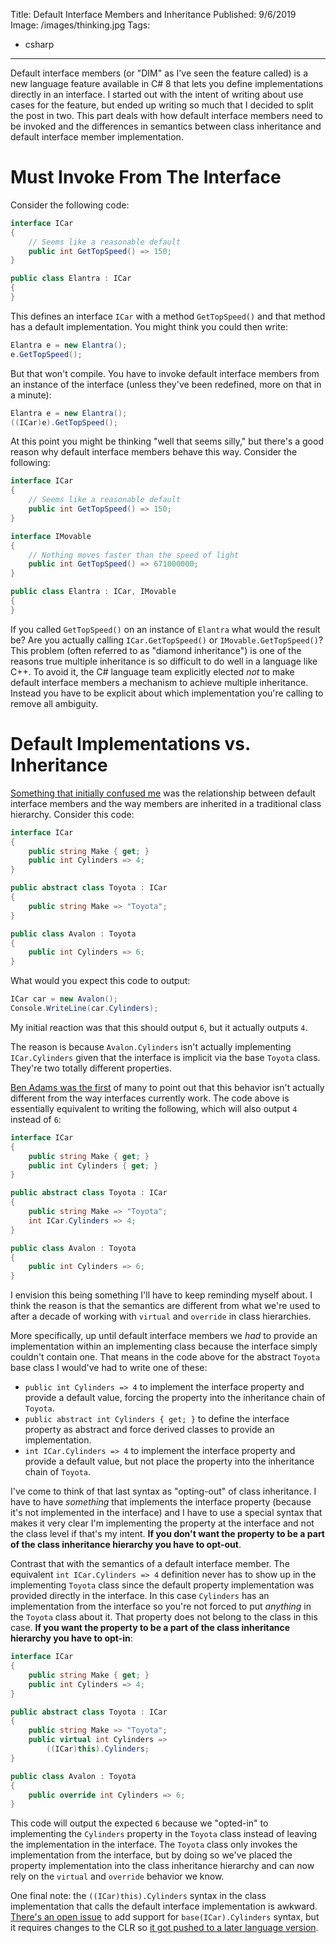 Title: Default Interface Members and Inheritance
Published: 9/6/2019
Image: /images/thinking.jpg
Tags:
  - csharp
---
Default interface members (or "DIM" as I've seen the feature called) is a new language feature available in C# 8 that lets you define implementations directly in an interface. I started out with the intent of writing about use cases for the feature, but ended up writing so much that I decided to split the post in two. This part deals with how default interface members need to be invoked and the differences in semantics between class inheritance and default interface member implementation.

# Must Invoke From The Interface

Consider the following code:

```csharp
interface ICar
{
    // Seems like a reasonable default
    public int GetTopSpeed() => 150;
}

public class Elantra : ICar
{
}
```

This defines an interface `ICar` with a method `GetTopSpeed()` and that method has a default implementation. You might think you could then write:

```csharp
Elantra e = new Elantra();
e.GetTopSpeed();
```

But that won't compile. You have to invoke default interface members from an instance of the interface (unless they've been redefined, more on that in a minute):

```csharp
Elantra e = new Elantra();
((ICar)e).GetTopSpeed();
```

At this point you might be thinking "well that seems silly," but there's a good reason why default interface members behave this way. Consider the following:

```csharp
interface ICar
{
    // Seems like a reasonable default
    public int GetTopSpeed() => 150;
}

interface IMovable
{
    // Nothing moves faster than the speed of light
    public int GetTopSpeed() => 671000000;
}

public class Elantra : ICar, IMovable
{
}
```

If you called `GetTopSpeed()` on an instance of `Elantra` what would the result be? Are you actually calling `ICar.GetTopSpeed()` or `IMovable.GetTopSpeed()`? This problem (often referred to as "diamond inheritance") is one of the reasons true multiple inheritance is so difficult to do well in a language like C++. To avoid it, the C# language team explicitly elected _not_ to make default interface members a mechanism to achieve multiple inheritance. Instead you have to be explicit about which implementation you're calling to remove all ambiguity.

# Default Implementations vs. Inheritance

[Something that initially confused me](https://twitter.com/daveaglick/status/1169777331608707075) was the relationship between default interface members and the way members are inherited in a traditional class hierarchy. Consider this code:

```csharp
interface ICar
{
    public string Make { get; }
    public int Cylinders => 4;
}

public abstract class Toyota : ICar
{
    public string Make => "Toyota";
}

public class Avalon : Toyota
{
    public int Cylinders => 6;
}
```

What would you expect this code to output:

```csharp
ICar car = new Avalon();
Console.WriteLine(car.Cylinders);
```

My initial reaction was that this should output `6`, but it actually outputs `4`.

<?# giphy g01ZnwAUvutuK8GIQn /?>

The reason is because `Avalon.Cylinders` isn't actually implementing `ICar.Cylinders` given that the interface is implicit via the base `Toyota` class. They're two totally different properties.

[Ben Adams was the first](https://twitter.com/ben_a_adams/status/1169790052425240581) of many to point out that this behavior isn't actually different from the way interfaces currently work. The code above is essentially equivalent to writing the following, which will also output `4` instead of `6`:

```csharp
interface ICar
{
    public string Make { get; }
    public int Cylinders { get; }
}

public abstract class Toyota : ICar
{
    public string Make => "Toyota";
    int ICar.Cylinders => 4;
}

public class Avalon : Toyota
{
    public int Cylinders => 6;
}
```

I envision this being something I'll have to keep reminding myself about. I think the reason is that the semantics are different from what we're used to after a decade of working with `virtual` and `override` in class hierarchies.

More specifically, up until default interface members we _had_ to provide an implementation within an implementing class because the interface simply couldn't contain one. That means in the code above for the abstract `Toyota` base class I would've had to write one of these:

- `public int Cylinders => 4` to implement the interface property and provide a default value, forcing the property into the inheritance chain of `Toyota`.
- `public abstract int Cylinders { get; }` to define the interface property as abstract and force derived classes to provide an implementation.
- `int ICar.Cylinders => 4` to implement the interface property and provide a default value, but not place the property into the inheritance chain of `Toyota`.

I've come to think of that last syntax as "opting-out" of class inheritance. I have to have _something_ that implements the interface property (because it's not implemented in the interface) and I have to use a special syntax that makes it very clear I'm implementing the property at the interface and not the class level if that's my intent. **If you don't want the property to be a part of the class inheritance hierarchy you have to opt-out**.

Contrast that with the semantics of a default interface member. The equivalent `int ICar.Cylinders => 4` definition never has to show up in the implementing `Toyota` class since the default property implementation was provided directly in the interface. In this case `Cylinders` has an implementation from the interface so you're not forced to put _anything_ in the `Toyota` class about it. That property does not belong to the class in this case. **If you want the property to be a part of the class inheritance hierarchy you have to opt-in**:

```csharp
interface ICar
{
    public string Make { get; }
    public int Cylinders => 4;
}

public abstract class Toyota : ICar
{
    public string Make => "Toyota";
    public virtual int Cylinders =>
        ((ICar)this).Cylinders;
}

public class Avalon : Toyota
{
    public override int Cylinders => 6;
}
```

This code will output the expected `6` because we "opted-in" to implementing the `Cylinders` property in the `Toyota` class instead of leaving the implementation in the interface. The `Toyota` class only invokes the implementation from the interface, but by doing so we've placed the property implementation into the class inheritance hierarchy and can now rely on the `virtual` and `override` behavior we know.

One final note: the `((ICar)this).Cylinders` syntax in the class implementation that calls the default interface implementation is awkward. [There's an open issue](https://github.com/dotnet/csharplang/issues/406) to add support for `base(ICar).Cylinders` syntax, but it requires changes to the CLR so [it got pushed to a later language version](https://github.com/dotnet/csharplang/blob/master/meetings/2019/LDM-2019-04-29.md#conclusion).
